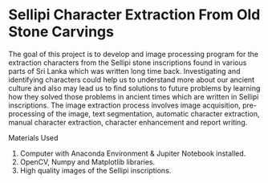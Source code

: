 # Sellipi Character Extraction From Old Stone Carvings


The goal of this project is to develop and image processing program for the extraction characters from the Sellipi stone inscriptions found in various parts of Sri Lanka which was written long time back. Investigating and identifying characters could help us to understand more about our ancient culture and also may lead us to find solutions to future problems by learning how they solved those problems in ancient times which are written in Sellipi inscriptions.
The image extraction process involves image acquisition, pre-processing of the image, text segmentation, automatic character extraction, manual character extraction, character enhancement and report writing.

Materials Used
1.	Computer with Anaconda Environment & Jupiter Notebook installed.
2.	OpenCV, Numpy and Matplotlib libraries.
3.	High quality images of the Sellipi inscriptions.
